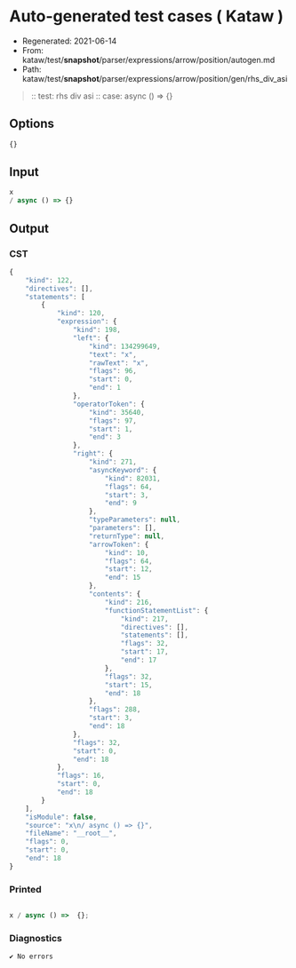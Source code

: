# Auto-generated test cases ( Kataw )
- Regenerated: 2021-06-14
- From: kataw/test/__snapshot__/parser/expressions/arrow/position/autogen.md
- Path: kataw/test/__snapshot__/parser/expressions/arrow/position/gen/rhs_div_asi
> :: test: rhs div asi
> :: case: async () => {}
## Options

`````js
{}
`````
## Input

`````js
x
/ async () => {}
`````
## Output

### CST

```javascript
{
    "kind": 122,
    "directives": [],
    "statements": [
        {
            "kind": 120,
            "expression": {
                "kind": 198,
                "left": {
                    "kind": 134299649,
                    "text": "x",
                    "rawText": "x",
                    "flags": 96,
                    "start": 0,
                    "end": 1
                },
                "operatorToken": {
                    "kind": 35640,
                    "flags": 97,
                    "start": 1,
                    "end": 3
                },
                "right": {
                    "kind": 271,
                    "asyncKeyword": {
                        "kind": 82031,
                        "flags": 64,
                        "start": 3,
                        "end": 9
                    },
                    "typeParameters": null,
                    "parameters": [],
                    "returnType": null,
                    "arrowToken": {
                        "kind": 10,
                        "flags": 64,
                        "start": 12,
                        "end": 15
                    },
                    "contents": {
                        "kind": 216,
                        "functionStatementList": {
                            "kind": 217,
                            "directives": [],
                            "statements": [],
                            "flags": 32,
                            "start": 17,
                            "end": 17
                        },
                        "flags": 32,
                        "start": 15,
                        "end": 18
                    },
                    "flags": 288,
                    "start": 3,
                    "end": 18
                },
                "flags": 32,
                "start": 0,
                "end": 18
            },
            "flags": 16,
            "start": 0,
            "end": 18
        }
    ],
    "isModule": false,
    "source": "x\n/ async () => {}",
    "fileName": "__root__",
    "flags": 0,
    "start": 0,
    "end": 18
}
```

### Printed

```javascript

x / async () =>  {};
```

### Diagnostics

```javascript
✔ No errors
```


